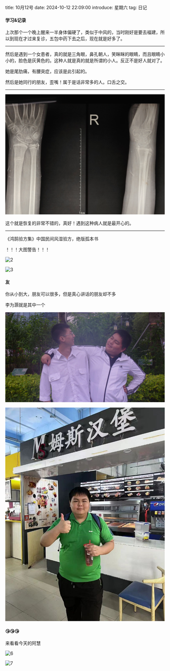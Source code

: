 title: 10月12号
date: 2024-10-12 22:09:00
introduce: 星期六
tag: 日记

#### 学习&记录

上次那个一个晚上醒来一半身体偏硬了，类似于中风的，当时刚好是要去福建，所以到现在才过来复诊，五包中药下去之后，现在就是好多了。

---

然后是遇到一个女患者，真的就是三角眼，鼻孔朝人，笑眯眯的眼睛，而且眼睛小小的，脸色是灰黄色的。这种人就是真的就是所谓的小人。反正不是好人就对了。

她是尾肋痛，有腰突症，应该是此引起的。

然后是她同行的朋友，歪嘴！属于是话非常多的人。口舌之交。

---

![1](/static/img/2024/10/12/1.jpg)

这个就是恢复的非常不错的，真好！遇到这种病人就是最开心的。

---

《鸿鹄验方集》中国民间风湿验方，绝版孤本书

！！！大图警告！！！

![2](/static/img/2024/10/12/2.jpg)

![3](/static/img/2024/10/12/3.jpg)

#### 友

你从小到大，朋友可以很多，但是真心讲话的朋友却不多

李为灏就是其中一个

![4](/static/img/2024/10/12/4.jpg)

![5](/static/img/2024/10/12/5.jpg)

#### 😘😘😘

来看看今天的阿慧

![6](/static/img/2024/10/12/6.jpg)

![7](/static/img/2024/10/12/7.jpg)
